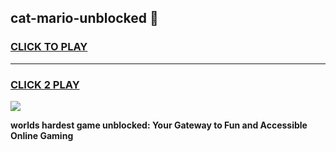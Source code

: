 
## cat-mario-unblocked 👋
<h3>
<a href="https://premium.freeplayer.one?title=cat-mario-unblocked&ref=14F">CLICK TO PLAY</a></h3>
<hr>

<h3>
<a href="https://premium.freeplayer.one?title=cat-mario-unblocked&ref=14F">CLICK 2 PLAY</a>
  
</h3>

<a href="https://premium.freeplayer.one?title=cat-mario-unblocked&ref=12F/"><img src="https://clearcache.store/games.png"></a>


**worlds hardest game unblocked: Your Gateway to Fun and Accessible Online Gaming**
